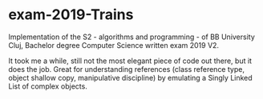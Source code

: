 # exam-2019-Trains
Implementation of the S2 - algorithms and programming -  of BB University Cluj,
Bachelor degree Computer Science written exam 2019 V2.

It took me a while, still not the most elegant piece of code out there, but it does the job. 
Great for understanding references (class reference type, object shallow copy, manipulative discipline) by 
emulating a Singly Linked List of complex objects.
